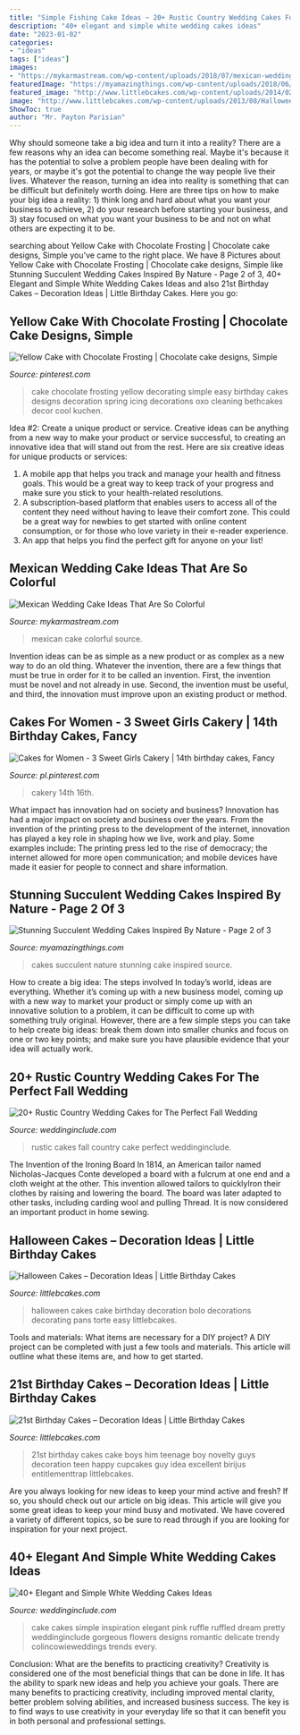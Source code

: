 ```yaml
---
title: "Simple Fishing Cake Ideas ~ 20+ Rustic Country Wedding Cakes For The Perfect Fall Wedding"
description: "40+ elegant and simple white wedding cakes ideas"
date: "2023-01-02"
categories:
- "ideas"
tags: ["ideas"]
images:
- "https://mykarmastream.com/wp-content/uploads/2018/07/mexican-wedding-cake-11-.jpg"
featuredImage: "https://myamazingthings.com/wp-content/uploads/2018/06/succulent-wedding-cake-7-.jpg"
featured_image: "http://www.littlebcakes.com/wp-content/uploads/2014/02/21st-Birthday-Cake-768x1024.jpg"
image: "http://www.littlebcakes.com/wp-content/uploads/2013/08/Halloween-Cake-Pans.jpg"
ShowToc: true
author: "Mr. Payton Parisian"
---
```



Why should someone take a big idea and turn it into a reality?
There are a few reasons why an idea can become something real. Maybe it's because it has the potential to solve a problem people have been dealing with for years, or maybe it's got the potential to change the way people live their lives. Whatever the reason, turning an idea into reality is something that can be difficult but definitely worth doing. Here are three tips on how to make your big idea a reality: 1) think long and hard about what you want your business to achieve, 2) do your research before starting your business, and 3) stay focused on what you want your business to be and not on what others are expecting it to be.

	

		
searching about Yellow Cake with Chocolate Frosting | Chocolate cake designs, Simple you've came to the right place. We have 8 Pictures about Yellow Cake with Chocolate Frosting | Chocolate cake designs, Simple like Stunning Succulent Wedding Cakes Inspired By Nature - Page 2 of 3, 40+ Elegant and Simple White Wedding Cakes Ideas and also 21st Birthday Cakes – Decoration Ideas | Little Birthday Cakes. Here you go:
		
    
## Yellow Cake With Chocolate Frosting | Chocolate Cake Designs, Simple

<img loading=lazy src="https://i.pinimg.com/736x/ed/04/e3/ed04e3ec2e8f8d12756c5f6155480c84--simple-cake-designs-cake-simple.jpg" onerror="this.onerror=null;this.src='https://tse2.mm.bing.net/th?id=OIP.E34CSpDEvn5S3AvlGfXdEwHaLH&amp;pid=15.1';" alt="Yellow Cake with Chocolate Frosting | Chocolate cake designs, Simple">

_Source: pinterest.com_

>cake chocolate frosting yellow decorating simple easy birthday cakes designs decoration spring icing decorations oxo cleaning bethcakes decor cool kuchen. 

	

Idea #2: Create a unique product or service.
Creative ideas can be anything from a new way to make your product or service successful, to creating an innovative idea that will stand out from the rest. Here are six creative ideas for unique products or services: 
1. A mobile app that helps you track and manage your health and fitness goals. This would be a great way to keep track of your progress and make sure you stick to your health-related resolutions. 
2. A subscription-based platform that enables users to access all of the content they need without having to leave their comfort zone. This could be a great way for newbies to get started with online content consumption, or for those who love variety in their e-reader experience. 
3. An app that helps you find the perfect gift for anyone on your list!

    
## Mexican Wedding Cake Ideas That Are So Colorful

<img loading=lazy src="https://mykarmastream.com/wp-content/uploads/2018/07/mexican-wedding-cake-11-.jpg" onerror="this.onerror=null;this.src='https://tse4.mm.bing.net/th?id=OIP.M3el05Atzvm4GrmCENy6nQHaLH&amp;pid=15.1';" alt="Mexican Wedding Cake Ideas That Are So Colorful">

_Source: mykarmastream.com_

>mexican cake colorful source. 

	

Invention ideas can be as simple as a new product or as complex as a new way to do an old thing. Whatever the invention, there are a few things that must be true in order for it to be called an invention. First, the invention must be novel and not already in use. Second, the invention must be useful, and third, the innovation must improve upon an existing product or method.

    
## Cakes For Women - 3 Sweet Girls Cakery | 14th Birthday Cakes, Fancy

<img loading=lazy src="https://i.pinimg.com/736x/b3/0d/21/b30d2136cc9cdb680638e875fae2be92.jpg" onerror="this.onerror=null;this.src='https://tse4.mm.bing.net/th?id=OIP.qISifcJ9SKQUuHHspBnM0AHaLH&amp;pid=15.1';" alt="Cakes for Women - 3 Sweet Girls Cakery | 14th birthday cakes, Fancy">

_Source: pl.pinterest.com_

>cakery 14th 16th. 

	

What impact has innovation had on society and business?
Innovation has had a major impact on society and business over the years. From the invention of the printing press to the development of the internet, innovation has played a key role in shaping how we live, work and play. Some examples include: The printing press led to the rise of democracy; the internet allowed for more open communication; and mobile devices have made it easier for people to connect and share information.

    
## Stunning Succulent Wedding Cakes Inspired By Nature - Page 2 Of 3

<img loading=lazy src="https://myamazingthings.com/wp-content/uploads/2018/06/succulent-wedding-cake-7-.jpg" onerror="this.onerror=null;this.src='https://tse1.mm.bing.net/th?id=OIP.5hQp6bCSxsMS06B-zFSOnwHaLF&amp;pid=15.1';" alt="Stunning Succulent Wedding Cakes Inspired By Nature - Page 2 of 3">

_Source: myamazingthings.com_

>cakes succulent nature stunning cake inspired source. 

	

How to create a big idea: The steps involved
In today’s world, ideas are everything. Whether it’s coming up with a new business model, coming up with a new way to market your product or simply come up with an innovative solution to a problem, it can be difficult to come up with something truly original. However, there are a few simple steps you can take to help create big ideas: break them down into smaller chunks and focus on one or two key points; and make sure you have plausible evidence that your idea will actually work.

    
## 20+ Rustic Country Wedding Cakes For The Perfect Fall Wedding

<img loading=lazy src="https://www.weddinginclude.com/wp-content/uploads/2016/07/rustic-white-wedding-cake-for-fall-wedding.jpg" onerror="this.onerror=null;this.src='https://tse1.mm.bing.net/th?id=OIP.1EuYYH50H1lpcpHsowa33wHaK8&amp;pid=15.1';" alt="20+ Rustic Country Wedding Cakes for The Perfect Fall Wedding">

_Source: weddinginclude.com_

>rustic cakes fall country cake perfect weddinginclude. 

	

The Invention of the Ironing Board
In 1814, an American tailor named Nicholas-Jacques Conte developed a board with a fulcrum at one end and a cloth weight at the other. This invention allowed tailors to quicklyIron their clothes by raising and lowering the board. The board was later adapted to other tasks, including carding wool and pulling Thread. It is now considered an important product in home sewing.

    
## Halloween Cakes – Decoration Ideas | Little Birthday Cakes

<img loading=lazy src="http://www.littlebcakes.com/wp-content/uploads/2013/08/Halloween-Cake-Pans.jpg" onerror="this.onerror=null;this.src='https://tse4.mm.bing.net/th?id=OIP.B5wizS3ToTirQS91WKHNRgHaJ4&amp;pid=15.1';" alt="Halloween Cakes – Decoration Ideas | Little Birthday Cakes">

_Source: littlebcakes.com_

>halloween cakes cake birthday decoration bolo decorations decorating pans torte easy littlebcakes. 

	

Tools and materials: What items are necessary for a DIY project?
A DIY project can be completed with just a few tools and materials. This article will outline what these items are, and how to get started.

    
## 21st Birthday Cakes – Decoration Ideas | Little Birthday Cakes

<img loading=lazy src="http://www.littlebcakes.com/wp-content/uploads/2014/02/21st-Birthday-Cake-768x1024.jpg" onerror="this.onerror=null;this.src='https://tse4.mm.bing.net/th?id=OIP.dDSNhLNVPcQaiIWfbp_0LwHaJ4&amp;pid=15.1';" alt="21st Birthday Cakes – Decoration Ideas | Little Birthday Cakes">

_Source: littlebcakes.com_

>21st birthday cakes cake boys him teenage boy novelty guys decoration teen happy cupcakes guy idea excellent birijus entitlementtrap littlebcakes. 

	

Are you always looking for new ideas to keep your mind active and fresh? If so, you should check out our article on big ideas. This article will give you some great ideas to keep your mind busy and motivated. We have covered a variety of different topics, so be sure to read through if you are looking for inspiration for your next project.

    
## 40+ Elegant And Simple White Wedding Cakes Ideas

<img loading=lazy src="http://www.weddinginclude.com/wp-content/uploads/2016/08/Beautiful-all-white-wedding-cake-600x900.jpg" onerror="this.onerror=null;this.src='https://tse3.mm.bing.net/th?id=OIP.vyYCRF8n8OI31irtTcJiigHaLH&amp;pid=15.1';" alt="40+ Elegant and Simple White Wedding Cakes Ideas">

_Source: weddinginclude.com_

>cake cakes simple inspiration elegant pink ruffle ruffled dream pretty weddinginclude gorgeous flowers designs romantic delicate trendy colincowieweddings trends every. 

	

Conclusion: What are the benefits to practicing creativity?
Creativity is considered one of the most beneficial things that can be done in life. It has the ability to spark new ideas and help you achieve your goals. There are many benefits to practicing creativity, including improved mental clarity, better problem solving abilities, and increased business success. The key is to find ways to use creativity in your everyday life so that it can benefit you in both personal and professional settings.

